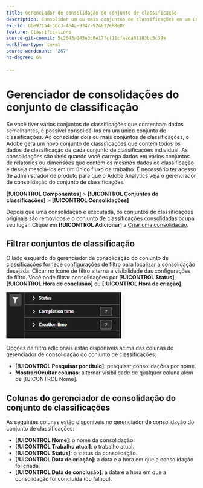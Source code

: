 ```yaml
---
title: Gerenciador de consolidação do conjunto de classificação
description: Consolidar um ou mais conjuntos de classificações em um único conjunto de classificações.
exl-id: 0be97ca4-56c3-4642-9347-924812e88e8c
feature: Classifications
source-git-commit: 5c2643a143e5c8e17fcf11cfa2da81183bc5c39a
workflow-type: tm+mt
source-wordcount: '267'
ht-degree: 6%

---
```


# Gerenciador de consolidações do conjunto de classificação

Se você tiver vários conjuntos de classificações que contenham dados semelhantes, é possível consolidá-los em um único conjunto de classificações. Ao consolidar dois ou mais conjuntos de classificações, o Adobe gera um novo conjunto de classificações que contém todos os dados de classificação de cada conjunto de classificações individual. As consolidações são úteis quando você carrega dados em vários conjuntos de relatórios ou dimensões que contêm os mesmos dados de classificação e deseja mesclá-los em um único fluxo de trabalho. É necessário ter acesso de administrador de produto para que o Adobe Analytics veja o gerenciador de consolidação do conjunto de classificações.

**[!UICONTROL Componentes]** > **[!UICONTROL Conjuntos de classificações]** > **[!UICONTROL Consolidações]**

Depois que uma consolidação é executada, os conjuntos de classificações originais são removidos e o conjunto de classificações consolidadas ocupa seu lugar. Clique em **[!UICONTROL Adicionar]** a [Criar uma consolidação](process.md).

## Filtrar conjuntos de classificação

O lado esquerdo do gerenciador de consolidação do conjunto de classificações fornece configurações de filtro para localizar a consolidação desejada. Clicar no ícone de filtro alterna a visibilidade das configurações de filtro. Você pode filtrar consolidações por **[!UICONTROL Status]**, **[!UICONTROL Hora de conclusão]** ou **[!UICONTROL Hora de criação]**.

![Filtros de consolidação do conjunto de classificações](../../assets/classification-set-consolidation-filters.png)

Opções de filtro adicionais estão disponíveis acima das colunas do gerenciador de consolidação do conjunto de classificações:

* **[!UICONTROL Pesquisar por título]**: pesquisar consolidações por nome.
* **Mostrar/Ocultar colunas**: alternar visibilidade de qualquer coluna além de [!UICONTROL Nome].

## Colunas do gerenciador de consolidação do conjunto de classificações

As seguintes colunas estão disponíveis no gerenciador de consolidação do conjunto de classificações:

* **[!UICONTROL Nome]**: o nome da consolidação.
* **[!UICONTROL Trabalho atual]**: o trabalho atual. <!-- todo: better description -->
* **[!UICONTROL Status]**: o status da consolidação. <!-- todo: get list of possible statuses -->
* **[!UICONTROL Data de criação]**: a data e a hora em que a consolidação foi criada.
* **[!UICONTROL Data de conclusão]**: a data e a hora em que a consolidação foi concluída (ou falhou).
